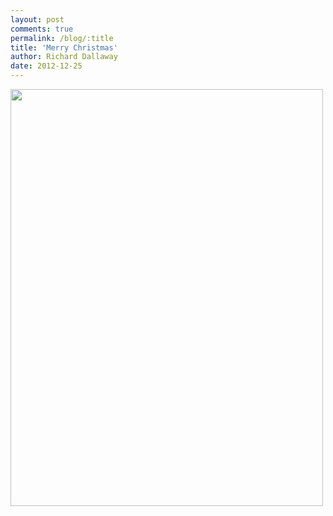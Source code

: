```yaml
---
layout: post
comments: true
permalink: /blog/:title
title: 'Merry Christmas'
author: Richard Dallaway
date: 2012-12-25
---
```


<div><a href="http://static.skitters.dallaway.com/IMG_20121225_112005.JPG"><img width="500" src="http://static.skitters.dallaway.com/IMG_20121225_112005.JPG.500.JPG" height="667"></a></div>


  
    
